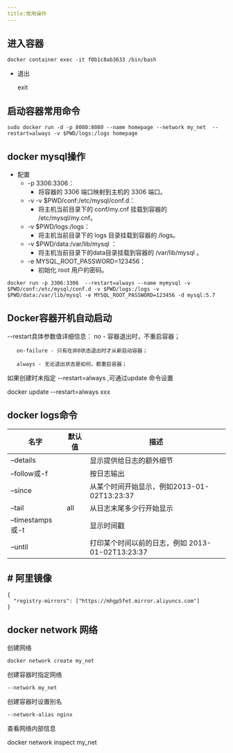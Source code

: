 ```yaml
---
title:常用操作
---
```


## 进入容器

```docker container exec -it f0b1c8ab3633 /bin/bash```

- 退出

  exit
  
  
  
## 启动容器常用命令

```
sudo docker run -d -p 8080:8080 --name homepage --network my_net  --restart=always -v $PWD/logs:/logs homepage 

```



##  docker mysql操作

*   配置
    *   -p 3306:3306：
        *   将容器的 3306 端口映射到主机的 3306 端口。
    *   -v -v $PWD/conf:/etc/mysql/conf.d：
        *   将主机当前目录下的 conf/my.cnf 挂载到容器的 /etc/mysql/my.cnf。
    *   -v $PWD/logs:/logs：
        *   将主机当前目录下的 logs 目录挂载到容器的 /logs。
    *   -v $PWD/data:/var/lib/mysql ：
        *   将主机当前目录下的data目录挂载到容器的 /var/lib/mysql 。
    *   -e MYSQL_ROOT_PASSWORD=123456：
        *   初始化 root 用户的密码。
        

```docker run -p 3306:3306  --restart=always --name mymysql -v $PWD/conf:/etc/mysql/conf.d -v $PWD/logs:/logs -v $PWD/data:/var/lib/mysql -e MYSQL_ROOT_PASSWORD=123456 -d mysql:5.7``` 

##  Docker容器开机自动启动

   --restart具体参数值详细信息：
       no -  容器退出时，不重启容器；

       on-failure - 只有在非0状态退出时才从新启动容器；
    
       always - 无论退出状态是如何，都重启容器；




如果创建时未指定 --restart=always ,可通过update 命令设置

docker update --restart=always xxx

##  docker logs命令

| 名字            | 默认值 | 描述                                             |
| --------------- | ------ | ------------------------------------------------ |
| –details        |        | 显示提供给日志的额外细节                         |
| –follow或-f     |        | 按日志输出                                       |
| –since          |        | 从某个时间开始显示，例如2013-01-02T13:23:37      |
| –tail           | all    | 从日志末尾多少行开始显示                         |
| –timestamps或-t |        | 显示时间戳                                       |
| –until          |        | 打印某个时间以前的日志，例如 2013-01-02T13:23:37 |

## # 阿里镜像

```
{
  "registry-mirrors": ["https://mhgp5fet.mirror.aliyuncs.com"]
}
```

##  docker network 网络

创建网络

```
docker network create my_net
```


创建容器时指定网络

```
--network my_net 
```

创建容器时设置别名

```
--network-alias nginx
```

 查看网络内部信息

docker network inspect my_net